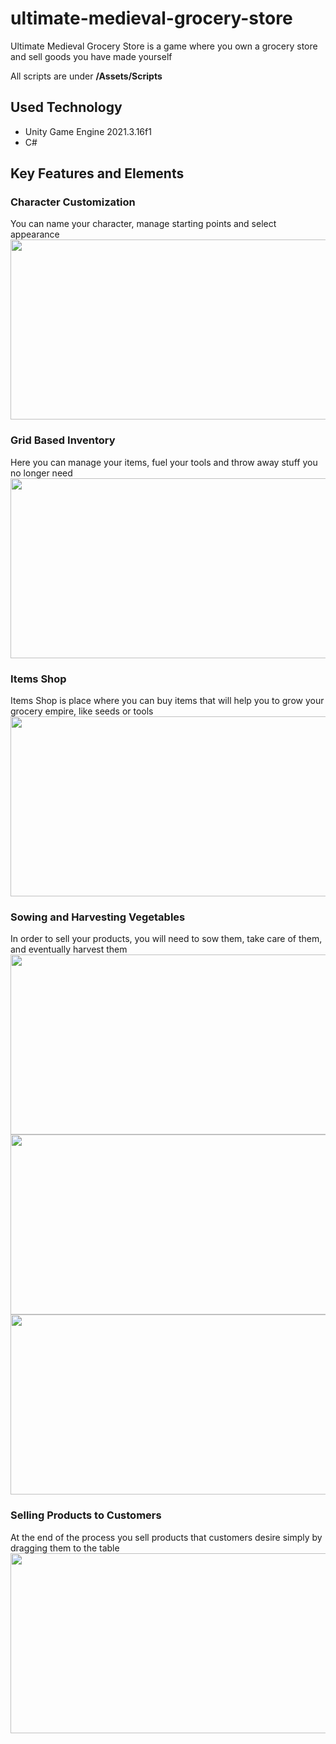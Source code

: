 # ultimate-medieval-grocery-store

Ultimate Medieval Grocery Store is a game where you own a grocery store and sell goods you have made yourself

All scripts are under **/Assets/Scripts**

## Used Technology

- Unity Game Engine 2021.3.16f1
- C#

## Key Features and Elements

### Character Customization

You can name your character, manage starting points and select appearance
<img src="https://user-images.githubusercontent.com/75041222/216039320-7f57f232-6bde-4990-86b6-e5aa5b3fffdc.png" width="512" height="288">

### Grid Based Inventory

Here you can manage your items, fuel your tools and throw away stuff you no longer need
<img src="https://user-images.githubusercontent.com/75041222/216040368-c602aa3b-5cd8-4df8-b835-44173218315c.png" width="512" height="288">

### Items Shop

Items Shop is place where you can buy items that will help you to grow your grocery empire, like  seeds or tools
<img src="https://user-images.githubusercontent.com/75041222/216040578-6885a133-868b-4611-90b0-cf1f6c18f049.png" width="512" height="288">

### Sowing and Harvesting Vegetables

In order to sell your products, you will need to sow them, take care of them, and eventually harvest them
<img src="https://user-images.githubusercontent.com/75041222/216041079-54586a31-ff3b-40f1-b734-1a80b9e2925e.gif" width="512" height="288">
<img src="https://user-images.githubusercontent.com/75041222/216041255-9895bae3-9707-4856-bb3e-9dba65a7dc0b.gif" width="512" height="288">
<img src="https://user-images.githubusercontent.com/75041222/216041799-7879d3a2-2f47-4958-80b2-8bcc0cde224c.gif" width="512" height="288">

### Selling Products to Customers

At the end of the process you sell products that customers desire simply by dragging them to the table
<img src="https://user-images.githubusercontent.com/75041222/216043367-10a529ef-2bf3-459c-be56-53426ffff51d.gif" width="512" height="288">
